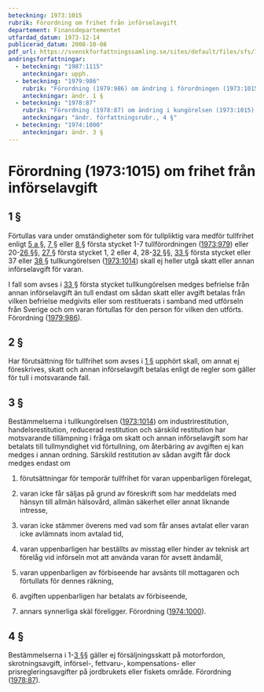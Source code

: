 ```yaml
---
beteckning: 1973:1015
rubrik: Förordning om frihet från införselavgift
departement: Finansdepartementet
utfardad_datum: 1973-12-14
publicerad_datum: 2008-10-08
pdf_url: https://svenskforfattningssamling.se/sites/default/files/sfs/1973-12/SFS1973-1015.pdf
andringsforfattningar:
  - beteckning: "1987:1115"
    anteckningar: upph.
  - beteckning: "1979:986"
    rubrik: "Förordning (1979:986) om ändring i förordningen (1973:1015) om frihet från införselavgift"
    anteckningar: ändr. 1 §
  - beteckning: "1978:87"
    rubrik: "Förordning (1978:87) om ändring i kungörelsen (1973:1015) om frihet från införselavgift"
    anteckningar: "ändr. författningsrubr., 4 §"
  - beteckning: "1974:1000"
    anteckningar: ändr. 3 §
---
```


# Förordning (1973:1015) om frihet från införselavgift

## 1 §

Förtullas vara under omständigheter som för tullpliktig vara medför tullfrihet enligt [5 a §](#5a), [7 §](#7) eller [8 §](#8) första stycket 1-7 tullförordningen ([1973:979](https://selex.se/eli/sfs/1973/979)) eller 20-[26 §](#26)§, [27 §](#27) första stycket 1, 2 eller 4, 28-[32 §](#32)§, [33 §](#33) första stycket eller 37 eller [38 §](#38) tullkungörelsen ([1973:1014](https://selex.se/eli/sfs/1973/1014)) skall ej heller utgå skatt eller annan införselavgift för varan.

I fall som avses i [33 §](#33) första stycket tullkungörelsen medges befrielse från annan införselavgift än tull endast om sådan skatt eller avgift betalas från vilken befrielse medgivits eller som restituerats i samband med utförseln från Sverige och om varan förtullas för den person för vilken den utförts. Förordning ([1979:986](https://selex.se/eli/sfs/1979/986)).

## 2 §

Har förutsättning för tullfrihet som avses i [1 §](#1) upphört skall, om annat ej föreskrives, skatt och annan införselavgift betalas enligt de regler som gäller för tull i motsvarande fall.

## 3 §

Bestämmelserna i tullkungörelsen ([1973:1014](https://selex.se/eli/sfs/1973/1014)) om industrirestitution, handelsrestitution, reducerad restitution och särskild restitution har motsvarande tillämpning i fråga om skatt och annan införselavgift som har betalats till tullmyndighet vid förtullning, om återbäring av avgiften ej kan medges i annan ordning. Särskild restitution av sådan avgift får dock medges endast om

1. förutsättningar för temporär tullfrihet för varan uppenbarligen förelegat,

2. varan icke får säljas på grund av föreskrift som har meddelats med hänsyn till allmän hälsovård, allmän säkerhet eller annat liknande intresse,

3. varan icke stämmer överens med vad som får anses avtalat eller varan icke avlämnats inom avtalad tid,

4. varan uppenbarligen har beställts av misstag eller hinder av teknisk art förelåg vid införseln mot att använda varan för avsett ändamål,

5. varan uppenbarligen av förbiseende har avsänts till mottagaren och förtullats för dennes räkning,

6. avgiften uppenbarligen har betalats av förbiseende,

7. annars synnerliga skäl föreligger. Förordning ([1974:1000](https://selex.se/eli/sfs/1974/1000)).

## 4 §

Bestämmelserna i 1-[3 §](#3)§ gäller ej försäljningsskatt på motorfordon, skrotningsavgift, införsel-, fettvaru-, kompensations- eller prisregleringsavgifter på jordbrukets eller fiskets område. Förordning ([1978:87](https://selex.se/eli/sfs/1978/87)).